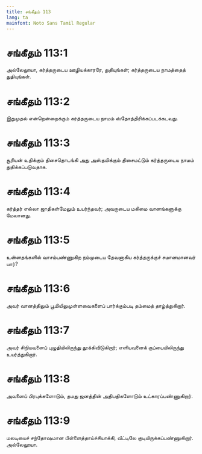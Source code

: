 ```yaml
---
title: சங்கீதம் 113
lang: ta
mainfont: Noto Sans Tamil Regular
---
```


# சங்கீதம் 113:1

அல்லேலூயா, கர்த்தருடைய ஊழியக்காரரே, துதியுங்கள்; கர்த்தருடைய நாமத்தைத் துதியுங்கள்.

# சங்கீதம் 113:2

இதுமுதல் என்றென்றைக்கும் கர்த்தருடைய நாமம் ஸ்தோத்திரிக்கப்படக்கடவது.

# சங்கீதம் 113:3

சூரியன் உதிக்கும் திசைதொடங்கி அது அஸ்தமிக்கும் திசைமட்டும் கர்த்தருடைய நாமம் துதிக்கப்படுவதாக.

# சங்கீதம் 113:4

கர்த்தர் எல்லா ஜாதிகள்மேலும் உயர்ந்தவர்; அவருடைய மகிமை வானங்களுக்கு மேலானது.

# சங்கீதம் 113:5

உன்னதங்களில் வாசம்பண்ணுகிற நம்முடைய தேவனாகிய கர்த்தருக்குச் சமானமானவர் யார்?

# சங்கீதம் 113:6

அவர் வானத்திலும் பூமியிலுமுள்ளவைகளைப் பார்க்கும்படி தம்மைத் தாழ்த்துகிறார்.

# சங்கீதம் 113:7

அவர் சிறியவனைப் புழுதியிலிருந்து தூக்கிவிடுகிறார்; எளியவனைக் குப்பையிலிருந்து உயர்த்துகிறார்.

# சங்கீதம் 113:8

அவனைப் பிரபுக்களோடும், தமது ஜனத்தின் அதிபதிகளோடும் உட்காரப்பண்ணுகிறார்.

# சங்கீதம் 113:9

மலடியைச் சந்தோஷமான பிள்ளைத்தாய்ச்சியாக்கி, வீட்டிலே குடியிருக்கப்பண்ணுகிறார். அல்லேலூயா.

